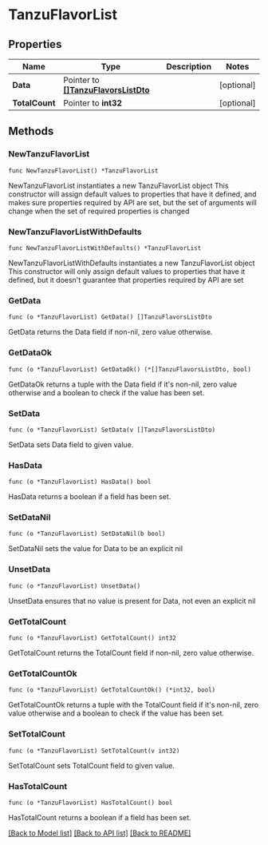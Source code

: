 # TanzuFlavorList

## Properties

Name | Type | Description | Notes
------------ | ------------- | ------------- | -------------
**Data** | Pointer to [**[]TanzuFlavorsListDto**](TanzuFlavorsListDto.md) |  | [optional] 
**TotalCount** | Pointer to **int32** |  | [optional] 

## Methods

### NewTanzuFlavorList

`func NewTanzuFlavorList() *TanzuFlavorList`

NewTanzuFlavorList instantiates a new TanzuFlavorList object
This constructor will assign default values to properties that have it defined,
and makes sure properties required by API are set, but the set of arguments
will change when the set of required properties is changed

### NewTanzuFlavorListWithDefaults

`func NewTanzuFlavorListWithDefaults() *TanzuFlavorList`

NewTanzuFlavorListWithDefaults instantiates a new TanzuFlavorList object
This constructor will only assign default values to properties that have it defined,
but it doesn't guarantee that properties required by API are set

### GetData

`func (o *TanzuFlavorList) GetData() []TanzuFlavorsListDto`

GetData returns the Data field if non-nil, zero value otherwise.

### GetDataOk

`func (o *TanzuFlavorList) GetDataOk() (*[]TanzuFlavorsListDto, bool)`

GetDataOk returns a tuple with the Data field if it's non-nil, zero value otherwise
and a boolean to check if the value has been set.

### SetData

`func (o *TanzuFlavorList) SetData(v []TanzuFlavorsListDto)`

SetData sets Data field to given value.

### HasData

`func (o *TanzuFlavorList) HasData() bool`

HasData returns a boolean if a field has been set.

### SetDataNil

`func (o *TanzuFlavorList) SetDataNil(b bool)`

 SetDataNil sets the value for Data to be an explicit nil

### UnsetData
`func (o *TanzuFlavorList) UnsetData()`

UnsetData ensures that no value is present for Data, not even an explicit nil
### GetTotalCount

`func (o *TanzuFlavorList) GetTotalCount() int32`

GetTotalCount returns the TotalCount field if non-nil, zero value otherwise.

### GetTotalCountOk

`func (o *TanzuFlavorList) GetTotalCountOk() (*int32, bool)`

GetTotalCountOk returns a tuple with the TotalCount field if it's non-nil, zero value otherwise
and a boolean to check if the value has been set.

### SetTotalCount

`func (o *TanzuFlavorList) SetTotalCount(v int32)`

SetTotalCount sets TotalCount field to given value.

### HasTotalCount

`func (o *TanzuFlavorList) HasTotalCount() bool`

HasTotalCount returns a boolean if a field has been set.


[[Back to Model list]](../README.md#documentation-for-models) [[Back to API list]](../README.md#documentation-for-api-endpoints) [[Back to README]](../README.md)


